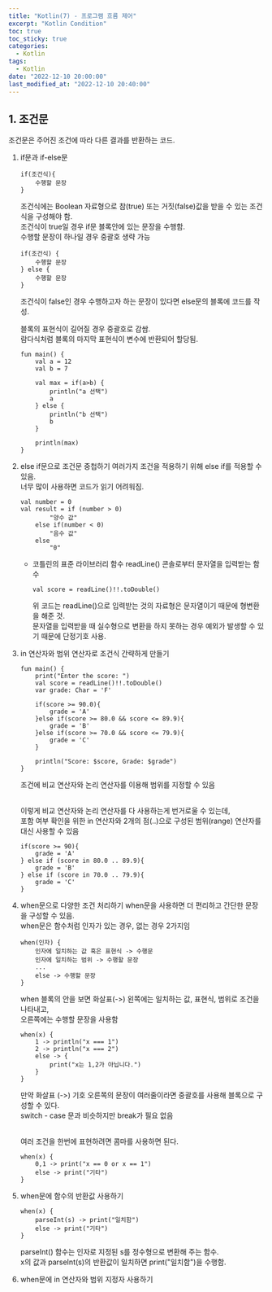 ```yaml
---
title: "Kotlin(7) - 프로그램 흐름 제어"
excerpt: "Kotlin Condition"
toc: true
toc_sticky: true
categories:
  - Kotlin
tags:
  - Kotlin
date: "2022-12-10 20:00:00"
last_modified_at: "2022-12-10 20:40:00"
---
```


## 1. 조건문

조건문은 주어진 조건에 따라 다른 결과를 반환하는 코드.

1. if문과 if-else문

   ```
   if(조건식){
       수행할 문장
   }
   ```

   조건식에는 Boolean 자료형으로 참(true) 또는 거짓(false)값을 받을 수 있는 조건식을 구성해야 함.<br/>
   조건식이 true일 경우 if문 블록안에 있는 문장을 수행함.<br/>
   수행할 문장이 하나일 경우 중괄호 생략 가능<br/>

   ```
   if(조건식) {
       수행할 문장
   } else {
       수행할 문장
   }
   ```

   조건식이 false인 경우 수행하고자 하는 문장이 있다면 else문의 블록에 코드를 작성.<br/>

   블록의 표현식이 길어질 경우 중괄호로 감쌈.<br/>
   람다식처럼 블록의 마지막 표현식이 변수에 반환되어 할당됨.<br/>

   ```
   fun main() {
       val a = 12
       val b = 7

       val max = if(a>b) {
           println("a 선택")
           a
       } else {
           println("b 선택")
           b
       }

       println(max)
   }
   ```

2. else if문으로 조건문 중첩하기
   여러가지 조건을 적용하기 위해 else if를 적용할 수 있음.<br/>
   너무 많이 사용하면 코드가 읽기 어려워짐.<br/>

   ```
   val number = 0
   val result = if (number > 0)
           "양수 값"
       else if(number < 0)
           "음수 값"
       else
           "0"
   ```

   - 코틀린의 표준 라이브러리 함수 readLine()
     콘솔로부터 문자열을 입력받는 함수
     ```
     val score = readLine()!!.toDouble()
     ```
     위 코드는 readLine()으로 입력받는 것의 자료형은 문자열이기 때문에 형변환을 해준 것.<br/>
     문자열을 입력받을 때 실수형으로 변환을 하지 못하는 경우 예외가 발생할 수 있기 때문에 단정기호 사용.<br/>

3. in 연산자와 범위 연산자로 조건식 간략하게 만들기

   ```
   fun main() {
       print("Enter the score: ")
       val score = readLine()!!.toDouble()
       var grade: Char = 'F'

       if(score >= 90.0){
           grade = 'A'
       }else if(score >= 80.0 && score <= 89.9){
           grade = 'B'
       }else if(score >= 70.0 && score <= 79.9){
           grade = 'C'
       }

       println("Score: $score, Grade: $grade")
   }
   ```

   조건에 비교 연산자와 논리 연산자를 이용해 범위를 지정할 수 있음<br/><br/>

   이렇게 비교 연산자와 논리 연산자를 다 사용하는게 번거로울 수 있는데,<br/>
   포함 여부 확인을 위한 in 연산자와 2개의 점(..)으로 구성된 범위(range) 연산자를 대신 사용할 수 있음<br/>

   ```
   if(score >= 90){
       grade = 'A'
   } else if (score in 80.0 .. 89.9){
       grade = 'B'
   } else if (score in 70.0 .. 79.9){
       grade = 'C'
   }
   ```

4. when문으로 다양한 조건 처리하기
   when문을 사용하면 더 편리하고 간단한 문장을 구성할 수 있음.<br/>
   when문은 함수처럼 인자가 있는 경우, 없는 경우 2가지임<br/>

   ```
   when(인자) {
       인자에 일치하는 값 혹은 표현식 -> 수행문
       인자에 일치하는 범위 -> 수행할 문장
       ...
       else -> 수행할 문장
   }
   ```

   when 블록의 안을 보면 화살표(->) 왼쪽에는 일치하는 값, 표현식, 범위로 조건을 나타내고,<br/>
   오른쪽에는 수행할 문장을 사용함<br/>

   ```
   when(x) {
       1 -> println("x === 1")
       2 -> println("x === 2")
       else -> {
           print("x는 1,2가 아닙니다.")
       }
   }
   ```

   만약 화살표 (->) 기호 오른쪽의 문장이 여러줄이라면 중괄호를 사용해 블록으로 구성할 수 있다.<br/>
   switch - case 문과 비슷하지만 break가 필요 없음<br/><br/>

   여러 조건을 한번에 표현하려면 콤마를 사용하면 된다.<br/>

   ```
   when(x) {
       0,1 -> print("x == 0 or x == 1")
       else -> print("기타")
   }
   ```

5. when문에 함수의 반환값 사용하기

   ```
   when(x) {
       parseInt(s) -> print("일치함")
       else -> print("기타")
   }
   ```

   parseInt() 함수는 인자로 지정된 s를 정수형으로 변환해 주는 함수.<br/>
   x의 값과 parseInt(s)의 반환값이 일치하면 print("일치함")을 수행함.

6. when문에 in 연산자와 범위 지정자 사용하기
